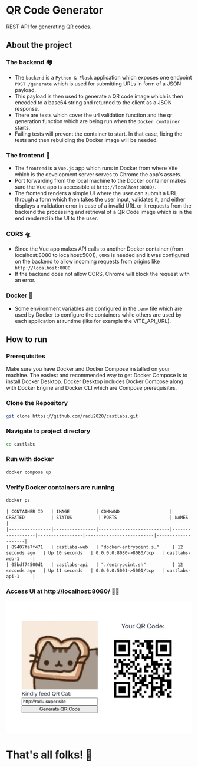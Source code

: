 # QR Code Generator

REST API for generating QR codes.

## About the project

### The backend 🏘️
- The `backend` is a `Python & Flask` application which exposes one endpoint `POST /generate` which is used for submitting URLs in form of a JSON payload.
- This payload is then used to generate a QR code image which is then encoded to a base64 string and returned to the client as a JSON response.
- There are tests which cover the url validation function and the qr generation function which are being run when the `Docker container` starts. 
- Failing tests will prevent the container to start. In that case, fixing the tests and then rebuilding the Docker image will be needed.

### The frontend 🚪
- The `frontend` is a `Vue.js` app which runs in Docker from where Vite which is the development server serves to Chrome the app's assets.
- Port forwarding from the local machine to the Docker container makes sure the Vue app is accessible at `http://localhost:8080/`. 
- The frontend renders a simple UI where the user can submit a URL through a form which then takes the user input, validates it, and either displays a validation error in case of a invalid URL or it requests from the backend the processing and retrieval of a QR Code image which is in the end rendered in the UI to the user.

### CORS 🛸
- Since the Vue app makes API calls to another Docker container (from localhost:8080 to localhost:5001), `CORS` is needed and it was configured on the backend to allow incoming requests from origins like `http://localhost:8080`.
- If the backend does not allow CORS, Chrome will block the request with an error.

### Docker 🐳
- Some environment variables are configured in the `.env` file which are used by Docker to configure the containers while others are used by each application at runtime (like for example the VITE_API_URL).


##  How to run

### Prerequisites
Make sure you have Docker and Docker Compose installed on your machine. The easiest and recommended way to get Docker Compose is to install Docker Desktop. Docker Desktop includes Docker Compose along with Docker Engine and Docker CLI which are Compose prerequisites.


### Clone the Repository
```sh
git clone https://github.com/radu2020/castlabs.git
```

### Navigate to project directory
```sh
cd castlabs
```

### Run with docker
```sh
docker compose up
```
### Verify Docker containers are running
```sh
docker ps
```

```table
| CONTAINER ID   | IMAGE          | COMMAND                   | CREATED          | STATUS          | PORTS                    | NAMES              |
|----------------|----------------|---------------------------|------------------|-----------------|--------------------------|--------------------|
| 89407fa7f471   | castlabs-web   | "docker-entrypoint.s…"     | 12 seconds ago   | Up 10 seconds   | 0.0.0.0:8080->8080/tcp   | castlabs-web-1     |
| 05bdf74500d1   | castlabs-api   | "./entrypoint.sh"          | 12 seconds ago   | Up 11 seconds   | 0.0.0.0:5001->5001/tcp   | castlabs-api-1     |

```


### Access UI at http://localhost:8080/ 👩‍💻

![Image](docs/assets/ui.jpg)

# That's all folks! 🐰